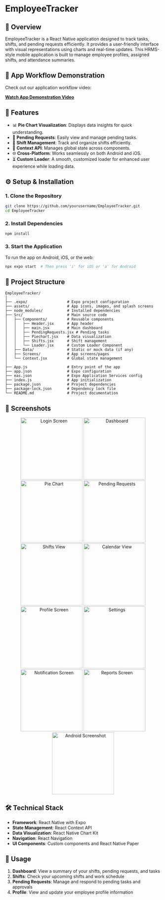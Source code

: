 # EmployeeTracker

## 🚀 Overview

EmployeeTracker is a React Native application designed to track tasks, shifts, and pending requests efficiently. It provides a user-friendly interface with visual representations using charts and real-time updates. This HRMS-style mobile application is built to manage employee profiles, assigned shifts, and attendance summaries.

## 📱 App Workflow Demonstration

Check out our application workflow video:

[**Watch App Demonstration Video**](https://github.com/user-attachments/assets/94620c35-0891-496f-b9aa-b4de34d026a5)

## 🌟 Features

- 📊 **Pie Chart Visualization**: Displays data insights for quick understanding.
- 🔔 **Pending Requests**: Easily view and manage pending tasks.
- 📅 **Shift Management**: Track and organize shifts efficiently.
- 🔐 **Context API**: Manages global state across components.
- 🌐 **Cross-Platform**: Works seamlessly on both Android and iOS.
- ⏳ **Custom Loader**: A smooth, customized loader for enhanced user experience while loading data.

## ⚙️ Setup & Installation

### 1. Clone the Repository

```bash
git clone https://github.com/yourusername/EmployeeTracker.git
cd EmployeeTracker
```

### 2. Install Dependencies

```bash
npm install
```

### 3. Start the Application

To run the app on Android, iOS, or the web:

```bash
npx expo start  # Then press 'i' for iOS or 'a' for Android
```

## 📁 Project Structure

```
EmployeeTracker/
│
├── .expo/                  # Expo project configuration
├── assets/                 # App icons, images, and splash screens
├── node_modules/           # Installed dependencies
├── Src/                    # Main source code
│   ├── Components/         # Reusable components
│   │   ├── Header.jsx      # App header
│   │   ├── main.jsx        # Main dashboard
│   │   ├── PendingRequests.jsx # Pending tasks
│   │   ├── Piechart.jsx    # Data visualization
│   │   ├── Shifts.jsx      # Shift management
│   │   └── Loader.jsx      # Custom Loader Component
│   ├── Data/               # Static or mock data (if any)
│   ├── Screens/            # App screens/pages
│   └── Context.jsx         # Global state management
│
├── App.js                  # Entry point of the app
├── app.json                # Expo configuration
├── eas.json                # Expo Application Services config
├── index.js                # App initialization
├── package.json            # Project dependencies
├── package-lock.json       # Dependency lock file
└── README.md               # Project documentation
```

## 📱 Screenshots

<div align="center">
  <img src="https://github.com/user-attachments/assets/fa094353-f850-4a80-ab52-9a57f89a7d0b" width="200" alt="Login Screen"/>
  <img src="https://github.com/user-attachments/assets/48ed83f1-87a7-4df7-9db0-729f65ad377b" width="200" alt="Dashboard"/>
  <img src="https://github.com/user-attachments/assets/656877b4-d751-4f17-961c-acef0d847074" width="200" alt="Pie Chart"/>
  <img src="https://github.com/user-attachments/assets/e970a485-9de9-4045-a63c-72e2ff873e85" width="200" alt="Pending Requests"/>
</div>

<div align="center">
  <img src="https://github.com/user-attachments/assets/a594e993-fc0a-45d7-acb6-e4c4fbcc9753" width="200" alt="Shifts View"/>
  <img src="https://github.com/user-attachments/assets/a6f05cdc-761b-4e0a-9c4b-cb844d025568" width="200" alt="Calendar View"/>
  <img src="https://github.com/user-attachments/assets/ba60b8fd-76af-4cfb-a125-9a83798a6c09" width="200" alt="Profile Screen"/>
  <img src="https://github.com/user-attachments/assets/916cc3a5-5bc1-4b94-b1db-096792b45360" width="200" alt="Settings"/>
</div>

<div align="center">
  <img src="https://github.com/user-attachments/assets/43ef794f-acca-4280-9dce-ab093f440312" width="200" alt="Notification Screen"/>
  <img src="https://github.com/user-attachments/assets/0eca7afd-c937-4206-b4ab-ea67929b21a5" width="200" alt="Reports Screen"/>
  <img src="https://github.com/user-attachments/assets/4b1a7e43-4e22-4ee5-8401-649623418f66" width="200" alt="Android Screenshot"/>
</div>

## 🛠️ Technical Stack

- **Framework**: React Native with Expo
- **State Management**: React Context API
- **Data Visualization**: React Native Chart Kit
- **Navigation**: React Navigation
- **UI Components**: Custom components and React Native Paper

## 🔄 Usage
 
1. **Dashboard**: View a summary of your shifts, pending requests, and tasks
2. **Shifts**: Check your upcoming shifts and work schedule
3. **Pending Requests**: Manage and respond to pending tasks and approvals
4. **Profile**: View and update your employee profile information

